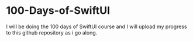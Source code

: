 # 100-Days-of-SwiftUI
I will be doing the 100 days of SwiftUI course and I will upload my progress to this github repository as i go along. 
